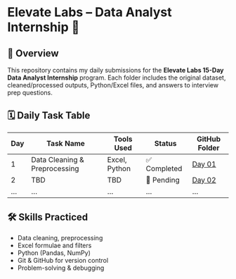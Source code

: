 # Elevate Labs – Data Analyst Internship 🧠

## 📌 Overview
This repository contains my daily submissions for the **Elevate Labs 15-Day Data Analyst Internship** program. Each folder includes the original dataset, cleaned/processed outputs, Python/Excel files, and answers to interview prep questions.

## 🗓️ Daily Task Table

| Day | Task Name | Tools Used | Status | GitHub Folder |
|-----|-----------|------------|--------|---------------|
| 1   | Data Cleaning & Preprocessing | Excel, Python | ✅ Completed | [Day 01](./Day_01_Data_Cleaning) |
| 2   | TBD | TBD | 🔄 Pending | [Day 02](./day_02_task_name) |
| …   | … | … | … | … |

## 🛠️ Skills Practiced
- Data cleaning, preprocessing
- Excel formulae and filters
- Python (Pandas, NumPy)
- Git & GitHub for version control
- Problem-solving & debugging
